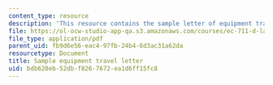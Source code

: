 ```yaml
---
content_type: resource
description: 'This resource contains the sample letter of equipment travel. '
file: https://ol-ocw-studio-app-qa.s3.amazonaws.com/courses/ec-711-d-lab-energy-spring-2011/bdb620eb52dbf8267672ea1d6ff15fc8_MITEC_711S11_trip_ltr.pdf
file_type: application/pdf
parent_uid: fb9d6e56-eac4-97fb-24b4-6d3ac31a62da
resourcetype: Document
title: Sample equipment travel letter
uid: bdb620eb-52db-f826-7672-ea1d6ff15fc8
---
```

